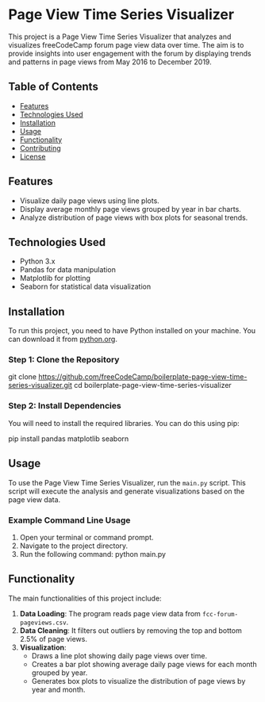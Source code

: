 # Page View Time Series Visualizer

This project is a Page View Time Series Visualizer that analyzes and visualizes freeCodeCamp forum page view data over time. The aim is to provide insights into user engagement with the forum by displaying trends and patterns in page views from May 2016 to December 2019.

## Table of Contents

- [Features](#features)
- [Technologies Used](#technologies-used)
- [Installation](#installation)
- [Usage](#usage)
- [Functionality](#functionality)
- [Contributing](#contributing)
- [License](#license)

## Features

- Visualize daily page views using line plots.
- Display average monthly page views grouped by year in bar charts.
- Analyze distribution of page views with box plots for seasonal trends.
  
## Technologies Used

- Python 3.x
- Pandas for data manipulation
- Matplotlib for plotting
- Seaborn for statistical data visualization

## Installation

To run this project, you need to have Python installed on your machine. You can download it from [python.org](https://www.python.org/downloads/).

### Step 1: Clone the Repository

git clone https://github.com/freeCodeCamp/boilerplate-page-view-time-series-visualizer.git
cd boilerplate-page-view-time-series-visualizer


### Step 2: Install Dependencies

You will need to install the required libraries. You can do this using pip:

pip install pandas matplotlib seaborn


## Usage

To use the Page View Time Series Visualizer, run the `main.py` script. This script will execute the analysis and generate visualizations based on the page view data.

### Example Command Line Usage

1. Open your terminal or command prompt.
2. Navigate to the project directory.
3. Run the following command:
   python main.py


## Functionality

The main functionalities of this project include:

1. **Data Loading**: The program reads page view data from `fcc-forum-pageviews.csv`.
2. **Data Cleaning**: It filters out outliers by removing the top and bottom 2.5% of page views.
3. **Visualization**:
   - Draws a line plot showing daily page views over time.
   - Creates a bar plot showing average daily page views for each month grouped by year.
   - Generates box plots to visualize the distribution of page views by year and month.
